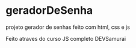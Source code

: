 # geradorDeSenha
projeto gerador de senhas
feito com html, css e js

Feito atraves do curso JS completo DEVSamurai
